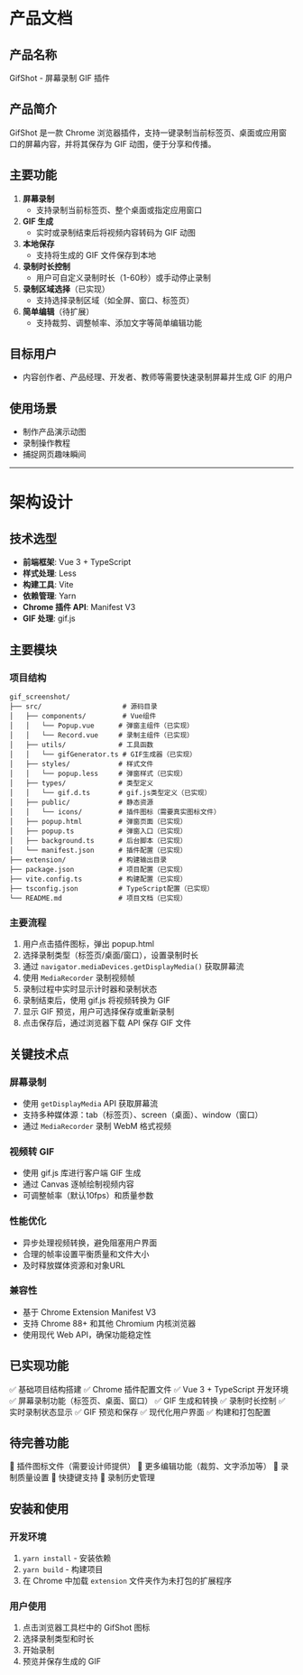 # 产品文档

## 产品名称

GifShot - 屏幕录制 GIF 插件

## 产品简介

GifShot 是一款 Chrome 浏览器插件，支持一键录制当前标签页、桌面或应用窗口的屏幕内容，并将其保存为 GIF 动图，便于分享和传播。

## 主要功能

1. **屏幕录制**
   - 支持录制当前标签页、整个桌面或指定应用窗口
2. **GIF 生成**
   - 实时或录制结束后将视频内容转码为 GIF 动图
3. **本地保存**
   - 支持将生成的 GIF 文件保存到本地
4. **录制时长控制**
   - 用户可自定义录制时长（1-60秒）或手动停止录制
5. **录制区域选择**（已实现）
   - 支持选择录制区域（如全屏、窗口、标签页）
6. **简单编辑**（待扩展）
   - 支持裁剪、调整帧率、添加文字等简单编辑功能

## 目标用户

- 内容创作者、产品经理、开发者、教师等需要快速录制屏幕并生成 GIF 的用户

## 使用场景

- 制作产品演示动图
- 录制操作教程
- 捕捉网页趣味瞬间

---

# 架构设计

## 技术选型

- **前端框架**: Vue 3 + TypeScript
- **样式处理**: Less
- **构建工具**: Vite
- **依赖管理**: Yarn
- **Chrome 插件 API**: Manifest V3
- **GIF 处理**: gif.js

## 主要模块

### 项目结构
```
gif_screenshot/
├── src/                    # 源码目录
│   ├── components/         # Vue组件
│   │   └── Popup.vue      # 弹窗主组件（已实现）
│   │   └── Record.vue     # 录制主组件（已实现）
│   ├── utils/             # 工具函数
│   │   └── gifGenerator.ts # GIF生成器（已实现）
│   ├── styles/            # 样式文件
│   │   └── popup.less     # 弹窗样式（已实现）
│   ├── types/             # 类型定义
│   │   └── gif.d.ts       # gif.js类型定义（已实现）
│   ├── public/            # 静态资源
│   │   └── icons/         # 插件图标（需要真实图标文件）
│   ├── popup.html         # 弹窗页面（已实现）
│   ├── popup.ts           # 弹窗入口（已实现）
│   ├── background.ts      # 后台脚本（已实现）
│   └── manifest.json      # 插件配置（已实现）
├── extension/             # 构建输出目录
├── package.json           # 项目配置（已实现）
├── vite.config.ts         # 构建配置（已实现）
├── tsconfig.json          # TypeScript配置（已实现）
└── README.md              # 项目文档（已实现）
```

### 主要流程

1. 用户点击插件图标，弹出 popup.html
2. 选择录制类型（标签页/桌面/窗口），设置录制时长
3. 通过 `navigator.mediaDevices.getDisplayMedia()` 获取屏幕流
4. 使用 `MediaRecorder` 录制视频帧
5. 录制过程中实时显示计时器和录制状态
6. 录制结束后，使用 gif.js 将视频转换为 GIF
7. 显示 GIF 预览，用户可选择保存或重新录制
8. 点击保存后，通过浏览器下载 API 保存 GIF 文件

## 关键技术点

### 屏幕录制
- 使用 `getDisplayMedia` API 获取屏幕流
- 支持多种媒体源：tab（标签页）、screen（桌面）、window（窗口）
- 通过 `MediaRecorder` 录制 WebM 格式视频

### 视频转 GIF
- 使用 gif.js 库进行客户端 GIF 生成
- 通过 Canvas 逐帧绘制视频内容
- 可调整帧率（默认10fps）和质量参数

### 性能优化
- 异步处理视频转换，避免阻塞用户界面
- 合理的帧率设置平衡质量和文件大小
- 及时释放媒体资源和对象URL

### 兼容性
- 基于 Chrome Extension Manifest V3
- 支持 Chrome 88+ 和其他 Chromium 内核浏览器
- 使用现代 Web API，确保功能稳定性

## 已实现功能

✅ 基础项目结构搭建
✅ Chrome 插件配置文件
✅ Vue 3 + TypeScript 开发环境
✅ 屏幕录制功能（标签页、桌面、窗口）
✅ GIF 生成和转换
✅ 录制时长控制
✅ 实时录制状态显示
✅ GIF 预览和保存
✅ 现代化用户界面
✅ 构建和打包配置

## 待完善功能

🔄 插件图标文件（需要设计师提供）
🔄 更多编辑功能（裁剪、文字添加等）
🔄 录制质量设置
🔄 快捷键支持
🔄 录制历史管理

## 安装和使用

### 开发环境
1. `yarn install` - 安装依赖
2. `yarn build` - 构建项目
3. 在 Chrome 中加载 `extension` 文件夹作为未打包的扩展程序

### 用户使用
1. 点击浏览器工具栏中的 GifShot 图标
2. 选择录制类型和时长
3. 开始录制
4. 预览并保存生成的 GIF

